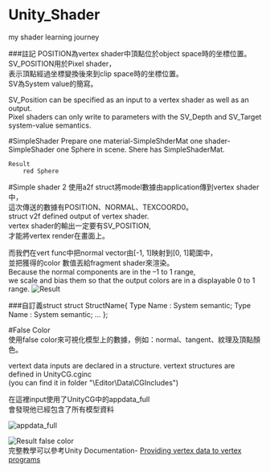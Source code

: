 # Unity_Shader
my shader learning journey


###註記
POSITION為vertex shader中頂點位於object space時的坐標位置。  
SV_POSITION用於Pixel shader，  
表示頂點經過坐標變換後來到clip space時的坐標位置。  
SV為System value的簡寫。

SV_Position can be specified as an input to a vertex shader as well as an output.   
Pixel shaders can only write to parameters with the SV_Depth and SV_Target system-value semantics.  

#SimpleShader
	Prepare
		one material-SimpleShderMat
		one shader-SimpleShader
		one Sphere in scene. Shere has SimpleShaderMat.

	Result
		red Sphere

#Simple shader 2
使用a2f struct將model數據由application傳到vertex shader中，  
這次傳送的數據有POSITION、NORMAL、TEXCOORD0。  
struct v2f defined output of vertex shader.  
vertex shader的輸出一定要有SV_POSITION,   
才能將vertex render在畫面上。  

而我們在vert func中把normal vector由[-1, 1]映射到[0, 1]範圍中，  
並把獲得的color 數值丟給fragment shader來渲染。  
Because the normal components are in the –1 to 1 range,   
we scale and bias them so that the output colors are in a displayable 0 to 1 range.
![Result](http://imgur.com/JPqgwQq.jpg)

###自訂義struct
	struct StructName{
		Type Name : System semantic;
		Type Name : System semantic;
		...
	};

#False Color  
使用false color來可視化模型上的數據，例如：normal、tangent、紋理及頂點顏色。  
  
vertext data inputs are declared in a structure.
vertext structures are defined in UnityCG.cginc  
(you can find it in folder "\Editor\Data\CGIncludes")  


在這裡input使用了UnityCG中的appdata_full  
會發現他已經包含了所有模型資料

![appdata_full](http://imgur.com/BuD5F75.jpg)

![Result false color](http://imgur.com/JsOV78l.jpg)  
完整教學可以參考Unity Documentation- [Providing vertex data to vertex programs](https://docs.unity3d.com/Manual/SL-VertexProgramInputs.html)
